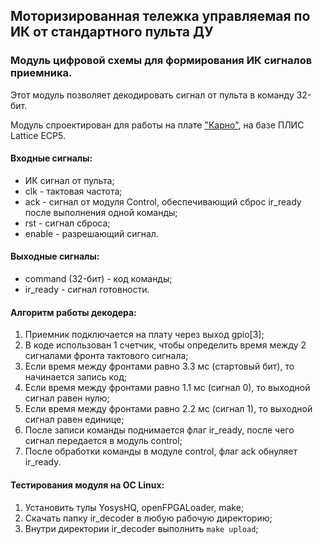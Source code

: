 ## Моторизированная тележка управляемая по ИК от стандартного пульта ДУ
### Модуль цифровой схемы для формирования ИК сигналов приемника.
Этот модуль позволяет декодировать сигнал от пульта в команду 32-бит.

Модуль спроектирован для работы на плате ["Карно"](https://github.com/Fabmicro-LLC/Karnix_ASB-254), на базе ПЛИС Lattice ECP5.

#### Входные сигналы:
* ИК сигнал от пульта;
* clk - тактовая частота;
* ack - сигнал от модуля Control, обеспечивающий сброс ir_ready после выполнения одной команды;
* rst - сигнал сброса;
* enable - разрешающий сигнал.

#### Выходные сигналы:
* command (32-бит) - код команды;
* ir_ready - сигнал готовности.

#### Алгоритм работы декодера:
1. Приемник подключается на плату через выход gpio[3];
2. В коде использован 1 счетчик, чтобы определить время между 2 сигналами фронта тактового сигнала;
4. Если время между фронтами равно 3.3 мс (стартовый бит), то начинается запись код;
5. Если время между фронтами равно 1.1 мс (сигнал 0), то выходной сигнал равен нулю;
6. Если время между фронтами равно 2.2 мс (сигнал 1), то выходной сигнал равен единице;
7. После записи команды поднимается флаг ir_ready, после чего сигнал передается в модуль control;
8. После обработки команды в модуле control, флаг ack обнуляет ir_ready.

#### Тестирования модуля на ОС Linux:
1. Установить тулы YosysHQ, openFPGALoader, make;
2. Скачать папку ir_decoder в любую рабочую директорию;
3. Внутри директории ir_decoder выполнить `make upload`;
